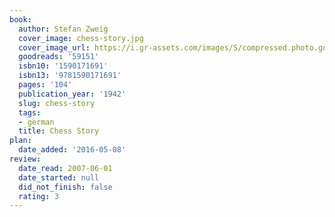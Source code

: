 ```yaml
---
book:
  author: Stefan Zweig
  cover_image: chess-story.jpg
  cover_image_url: https://i.gr-assets.com/images/S/compressed.photo.goodreads.com/books/1386924796l/59151.jpg
  goodreads: '59151'
  isbn10: '1590171691'
  isbn13: '9781590171691'
  pages: '104'
  publication_year: '1942'
  slug: chess-story
  tags:
  - german
  title: Chess Story
plan:
  date_added: '2016-05-08'
review:
  date_read: 2007-06-01
  date_started: null
  did_not_finish: false
  rating: 3
---
```

